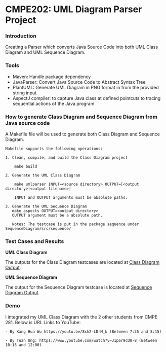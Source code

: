 # CMPE202: UML Diagram Parser Project

### Introduction
Creating a Parser which converts Java Source Code into both UML Class Diagram and UML Sequence Diagram.

### Tools
- Maven: Handle package dependency
- JavaParser: Convert Java Source Code to Abstract Syntax Tree
- PlantUML: Generate UML Diagram in PNG format in from the provided string input 
- AspectJ compiler: to capture Java class at defined pointcuts to tracing sequential actions of the Java program

### How to generate Class Diagram and Sequence Diagram from Java source code
A Makefile file will be used to generate both Class Diagram and Sequence Diagram.

````
Makefile supports the following operations:

1. Clean, compile, and build the Class Diagram project

    make build

2. Generate the UML Class Diagram 

    make umlparser INPUT=<source directory> OUTPUT=[<output directory>|<output filename>]
    
    INPUT and OUTPUT arguments must be absolute paths.

3. Generate the UML Sequence Diagram
   make aspects OUTPUT=<output directory>
   OUTPUT argument must be a absolute path.
   
   Notes: The testcase is put in the package sequence under SequenceDiagram/src/sequence/
````

### Test Cases and Results
**UML Class Diagram**

The outputs for the Class Diagram testcases are located at [Class Diagram Output](https://github.com/sonthai/CMPE202/tree/master/ClassDiagram/output).

**UML Sequence Diagram**

The output for the Sequence Diagram testcase is located at [Sequence Diagram Output](https://github.com/sonthai/CMPE202/tree/master/SequenceDiagram/output).

### Demo
I integrated my UML Class Diagram with the 2 other students from CMPE 281. Below is URL Links to YouTube: 

    - By Kang Hua Wu https://youtu.be/8xh2-LDrM_k (Between 7:35 and 8:15)
    
    - By Tuan Ung: https://www.youtube.com/watch?v=J1p6r9cU8-8 (Between 10:15 and 12:00)
